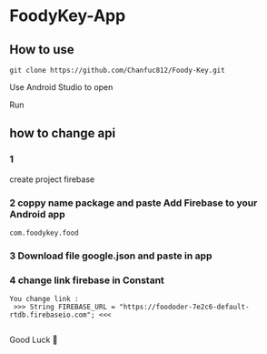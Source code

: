 # FoodyKey-App

## How to use
```
git clone https://github.com/Chanfuc812/Foody-Key.git
```

Use Android Studio to open

Run 

## how to change api 
### 1
create project firebase 

### 2 coppy name package and paste Add Firebase to your Android app

```
com.foodykey.food
```

### 3 Download file google.json and paste in app

### 4 change link firebase in Constant

```
You change link :
 >>> String FIREBASE_URL = "https://foododer-7e2c6-default-rtdb.firebaseio.com"; <<<
 
```

Good Luck 🤞
